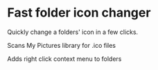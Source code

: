 Fast folder icon changer
========================

Quickly change a folders' icon in a few clicks.

Scans My Pictures library for .ico files

Adds right click context menu to folders
